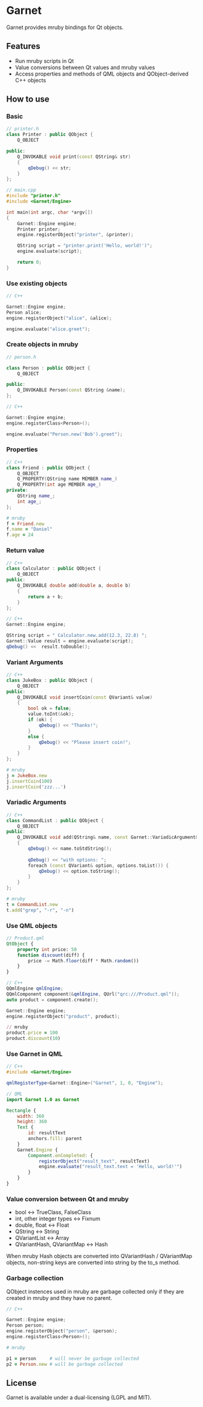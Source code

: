 Garnet
======

Garnet provides mruby bindings for Qt objects.

## Features

* Run mruby scripts in Qt
* Value conversions between Qt values and mruby values
* Access properties and methods of QML objects and QObject-derived C++ objects


## How to use

### Basic

```cpp
// printer.h
class Printer : public QObject {
    Q_OBJECT

public:
    Q_INVOKABLE void print(const QString& str)
    {
        qDebug() << str;
    }
};
```

```cpp
// main.cpp
#include "printer.h"
#include <Garnet/Engine>

int main(int argc, char *argv[])
{
    Garnet::Engine engine;
    Printer printer;
    engine.registerObject("printer", &printer);

    QString script = "printer.print('Hello, world!')";
    engine.evaluate(script);

    return 0;
}
```

### Use existing objects

```cpp
// C++

Garnet::Engine engine;
Person alice;
engine.registerObject("alice", &alice);

engine.evaluate("alice.greet");
```

### Create objects in mruby

```cpp
// person.h

class Person : public QObject {
    Q_OBJECT

public:
    Q_INVOKABLE Person(const QString &name);
};
```

```cpp
// C++

Garnet::Engine engine;
engine.registerClass<Person>();

engine.evaluate("Person.new('Bob').greet");
```

### Properties

```cpp
// C++
class Friend : public QObject {
    Q_OBJECT
    Q_PROPERTY(QString name MEMBER name_)
    Q_PROPERTY(int age MEMBER age_)
private:
    QString name_;
    int age_;
};
```

```ruby
# mruby
f = Friend.new
f.name = "Daniel"
f.age = 24
```

### Return value
```cpp
// C++
class Calculator : public QObject {
    Q_OBJECT
public:
    Q_INVOKABLE double add(double a, double b)
    {
        return a + b;
    }
};
```

```cpp
// C++
Garnet::Engine engine;

QString script = " Calculator.new.add(12.3, 22.8) ";
Garnet::Value result = engine.evaluate(script);
qDebug() <<  result.toDouble();
```

### Variant Arguments
```cpp
// C++
class JukeBox : public QObject {
    Q_OBJECT
public:
    Q_INVOKABLE void insertCoin(const QVariant& value)
    {
        bool ok = false;
        value.toInt(&ok);
        if (ok) {
            qDebug() << "Thanks!";
        }
        else {
            qDebug() << "Please insert coin!";
        }
    }
};
```

```ruby
# mruby
j = JukeBox.new
j.insertCoin(100)
j.insertCoin('zzz...')
```

### Variadic Arguments

```cpp
// C++
class CommandList : public QObject {
    Q_OBJECT
public:
    Q_INVOKABLE void add(QString& name, const Garnet::VariadicArgument& options)
    {
        qDebug() << name.toStdString();
        
        qDebug() << "with options: ";
        foreach (const QVariant& option, options.toList()) {
            qDebug() << option.toString();
        }
    }
};
```

```ruby
# mruby
t = CommandList.new
t.add("grep", "-r", "-n")
```

### Use QML objects

```qml
// Product.qml
QtObject {
    property int price: 50
    function discount(diff) {
        price -= Math.floor(diff * Math.random())
    }
}
```

```cpp
// C++
QQmlEngine qmlEngine;
QQmlComponent component(&qmlEngine, QUrl("qrc:///Product.qml"));
auto product = component.create();

Garnet::Engine engine;
engine.registerObject("product", product);
```

```ruby
// mruby
product.price = 100
product.discount(10)
```

### Use Garnet in QML

```cpp
// C++
#include <Garnet/Engine>

qmlRegisterType<Garnet::Engine>("Garnet", 1, 0, "Engine");
```

```qml
// QML
import Garnet 1.0 as Garnet

Rectangle {
    width: 360
    height: 360
    Text {
        id: resultText
        anchors.fill: parent
    }
    Garnet.Engine {
        Component.onCompleted: {
            registerObject("result_text", resultText)
            engine.evaluate("result_text.text = 'Hello, world!'")
        }
    }
}
```

### Value conversion between Qt and mruby

* bool <-> TrueClass, FalseClass
* int, other integer types <-> Fixnum
* double, float <-> Float
* QString <-> String
* QVariantList <-> Array
* QVariantHash, QVariantMap <-> Hash

When mruby Hash objects are converted into QVariantHash / QVariantMap objects,
non-string keys are converted into string by the to_s method.

### Garbage collection

QObject instences used in mruby are garbage collected
only if they are created in mruby and they have no parent.

```cpp
// C++

Garnet::Engine engine;
Person person;
engine.registerObject("person", &person);
engine.registerClass<Person>();
```

```ruby
# mruby

p1 = person     # will never be garbage collected
p2 = Person.new # will be garbage collected
```

## License

Garnet is available under a dual-licensing (LGPL and MIT).

